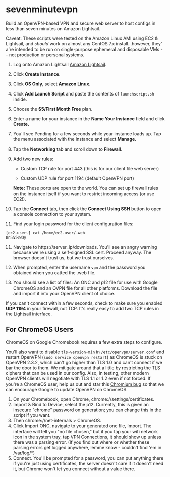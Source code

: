 sevenminutevpn
==============

Build an OpenVPN-based VPN and secure web server to host configs in less than seven minutes on Amazon Lightsail.

Caveat: These scripts were tested on the Amazon Linux AMI using EC2 & Lightsail, and *should* work on almost any CentOS 7.x install...however, they' a're intended to be run on single-purpose ephemeral and disposable VMs -- not production or personal systems.

1. Log onto Amazon Lightsail [Amazon Lightsail](https://lightsail.aws.amazon.com).

2. Click **Create Instance**.

3. Click **OS Only**, select **Amazon Linux**.

4. Click **Add Launch Script** and paste the contents of ``launchscript.sh`` inside.

5. Choose the **$5/First Month Free** plan.

6. Enter a name for your instance in the **Name Your Instance** field and click **Create.**

7. You'll see Pending for a few seconds while your instance loads up. Tap the menu associated with the instance and select **Manage.**

7. Tap the **Networking** tab and scroll down to **Firewall**.

8. Add two new rules:

   - Custom TCP rule for port 443 (this is for our client file web server)

   - Custom UDP rule for port 1194 (default OpenVPN port)

   **Note:** These ports are open to the world. You can set up firewall rules on
   the instance itself if you want to restrict incoming access (or use EC2!).

9. Tap the **Connect** tab, then click the **Connect Using SSH** button to open a console connection to your system.

10. Find your login password for the client configuration files:

   ```
   [ec2-user~] cat /home/ec2-user/.web
   8nS&i<wOy
   ```
11. Navigate to https://server_ip/downloads. You'll see an angry warning because we're using a self-signed SSL cert. Proceed anyway. The browser doesn't trust us, but we trust ourselves.

12. When prompted, enter the username ``vpn`` and the password you obtained when you catted the .web file.

13. You should see a list of files: An ONC and p12 file for use with Google ChromeOS and an OVPN file for all other platforms. Download the file and import it into your OpenVPN client of choice.

If you can't connect within a few seconds, check to make sure you enabled **UDP 1194** in your firewall, not TCP. It's really easy to add two TCP rules in the Lightsail interface.



For ChromeOS Users
------------------

ChromeOS on Google Chromebook requires a few extra steps to configure.

You'll also want to disable ``tls-version-min`` in ``/etc/openvpn/server.conf`` and restart OpenVPN (``sudo service openvpn restart``) as ChromeOS is stuck on OpenVPN 2.3.2, which can't go higher than TLS 1.0 and can't connect if we bar the door to them. We mitigate around that a little by restricting the TLS ciphers that can be used in our config. Also, in testing, other modern OpenVPN clients will negotiate with TLS 1.1 or 1.2 even if not forced. If you're a ChromeOS user, help us out and star this [Chromium bug](https://bugs.chromium.org/p/chromium/issues/detail?id=707517) so that we can encourage Google to update OpenVPN on ChromeOS.

1. On your Chromebook, open Chrome, chrome://settings/certificates.
2. Import & Bind to Device, select the p12. Currently, this is given an insecure "chrome" password on generation; you can change this in the script if you want.
3. Then chrome://net-internals > ChromeOS.
4. Click Import ONC, navigate to your generated onc file, Import. The interface will tell you "no file chosen," but if you tap your wifi network icon in the system tray, tap VPN Connections, it should show up unless there was a parsing error. (If you find out where or whether these parsing errors get logged anywhere, lemme know - couldn't find 'em in /var/log/\*)
5. Connect. You'll be prompted for a password, you can put anything there if you're just using certificates, the server doesn't care if it doesn't need it, but Chrome won't let you connect without a value there.
